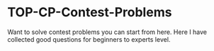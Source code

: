 # TOP-CP-Contest-Problems

Want to solve contest problems you can start from here. Here I have collected good questions for beginners to experts level.
